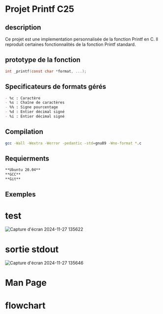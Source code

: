 # Projet Printf C25

## description
Ce projet est une implementation personnalisée de la fonction Printf en C.
Il reproduit certaines fonctionnalités de la fonction Printf standard.

## prototype de la fonction
```c
int _printf(const char *format, ...);
```

## Specificateurs de formats gérés
```markdown
- %c : Caractère
- %s : Chaîne de caractères
- %% : Signe pourcentage
- %d : Entier décimal signé
- %i : Entier décimal signé
```

## Compilation
```bash
gcc -Wall -Wextra -Werror -pedantic -std=gnu89 -Wno-format *.c
```

## Requierments
```markdown
**Ubuntu 20.04**
**GCC**
**Git**
```

## Exemples
# test
![Capture d'écran 2024-11-27 135622](https://github.com/user-attachments/assets/fa3ca843-247d-4bfe-97c6-b925784f6627)
# sortie stdout
![Capture d'écran 2024-11-27 135646](https://github.com/user-attachments/assets/44a4f90a-ffe6-4599-abc5-5989b4283c0e)


# Man Page




# flowchart




